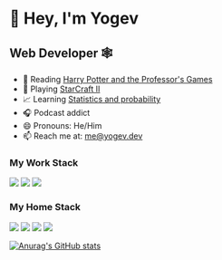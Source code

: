 # 👋 Hey, I'm Yogev

## Web Developer 🕸️

- 🧙 Reading [Harry Potter and the Professor's Games](https://cdn.jsdelivr.net/gh/rjl20/hpmor@0c10d2e8b6bd68e88fd2fc6e6b233140917e7314/out/hpmor-2.pdf)
- 👾 Playing [StarCraft II](https://starcraft2.com)
- 📈 Learning [Statistics and probability](https://www.khanacademy.org/math/statistics-probability)
- 🎧 Podcast addict
- 😄 Pronouns: He/Him
- 📫 Reach me at:  [me@yogev.dev](mailto:me@yogev.dev)


### My Work Stack

[![](https://img.shields.io/badge/-React-61dafb?logo=react&logoColor=fff)](https://reactjs.org)
[![](https://img.shields.io/badge/-.Java-red?logo=java&logoColor=fff)](https://www.java.com/en/)
[![](https://img.shields.io/badge/-MySQL-00758f?logo=mysql&logoColor=fff)](https://www.mysql.com/)


### My Home Stack

[![](https://img.shields.io/badge/-Sevlte-FF3E00?logo=svelte&logoColor=fff)](https://svelte.dev)
[![](https://img.shields.io/badge/-TailwindCSS-38B2AC?logo=tailwind-css&logoColor=fff)](https://tailwindcss.com)
[![](https://img.shields.io/badge/-TypeScript-3178C6?logo=typescript&logoColor=fff)](https://typescriptlang.org)
[![](https://img.shields.io/badge/-Sass-CC6699?logo=sass&logoColor=fff)](https://sass-lang.com/)

[![Anurag's GitHub stats](https://github-readme-stats.vercel.app/api?username=YogliB&show_icons=true)](https://github.com/anuraghazra/github-readme-stats)
